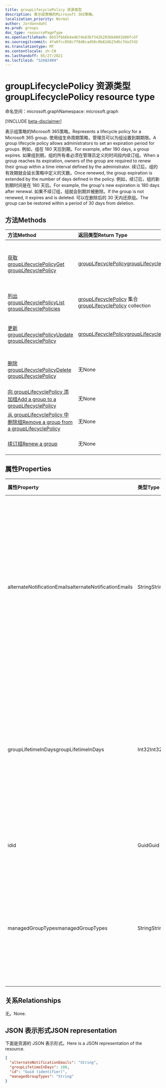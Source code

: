 ```yaml
---
title: groupLifecyclePolicy 资源类型
description: 表示组策略的Microsoft 365策略。
localization_priority: Normal
author: Jordanndahl
ms.prod: groups
doc_type: resourcePageType
ms.openlocfilehash: 6b53fbb6b4a4b7de83bf342b2036b40d1b08fcdf
ms.sourcegitcommit: 4fa6fcc058c7f8d8cad58c0b82db23d6c7da37d2
ms.translationtype: MT
ms.contentlocale: zh-CN
ms.lasthandoff: 05/27/2021
ms.locfileid: "52682409"
---
```

# <a name="grouplifecyclepolicy-resource-type"></a><span data-ttu-id="d289e-103">groupLifecyclePolicy 资源类型</span><span class="sxs-lookup"><span data-stu-id="d289e-103">groupLifecyclePolicy resource type</span></span>

<span data-ttu-id="d289e-104">命名空间：microsoft.graph</span><span class="sxs-lookup"><span data-stu-id="d289e-104">Namespace: microsoft.graph</span></span>

[!INCLUDE [beta-disclaimer](../../includes/beta-disclaimer.md)]

<span data-ttu-id="d289e-105">表示组策略的Microsoft 365策略。</span><span class="sxs-lookup"><span data-stu-id="d289e-105">Represents a lifecycle policy for a Microsoft 365 group.</span></span> <span data-ttu-id="d289e-106">使用组生命周期策略，管理员可以为组设置到期期限。</span><span class="sxs-lookup"><span data-stu-id="d289e-106">A group lifecycle policy allows administrators to set an expiration period for groups.</span></span> <span data-ttu-id="d289e-107">例如，组在 180 天后到期。</span><span class="sxs-lookup"><span data-stu-id="d289e-107">For example, after 180 days, a group expires.</span></span> <span data-ttu-id="d289e-108">如果组到期，组的所有者必须在管理员定义的时间段内续订组。</span><span class="sxs-lookup"><span data-stu-id="d289e-108">When a group reaches its expiration, owners of the group are required to renew their group within a time interval defined by the administrator.</span></span> <span data-ttu-id="d289e-109">续订后，组的有效期就会延长策略中定义的天数。</span><span class="sxs-lookup"><span data-stu-id="d289e-109">Once renewed, the group expiration is extended by the number of days defined in the policy.</span></span> <span data-ttu-id="d289e-110">例如，续订后，组的新到期时间是在 180 天后。</span><span class="sxs-lookup"><span data-stu-id="d289e-110">For example, the group's new expiration is 180 days after renewal.</span></span> <span data-ttu-id="d289e-111">如果不续订组，组就会到期并被删除。</span><span class="sxs-lookup"><span data-stu-id="d289e-111">If the group is not renewed, it expires and is deleted.</span></span> <span data-ttu-id="d289e-112">可以在删除后的 30 天内还原组。</span><span class="sxs-lookup"><span data-stu-id="d289e-112">The group can be restored within a period of 30 days from deletion.</span></span>

## <a name="methods"></a><span data-ttu-id="d289e-113">方法</span><span class="sxs-lookup"><span data-stu-id="d289e-113">Methods</span></span>

| <span data-ttu-id="d289e-114">方法</span><span class="sxs-lookup"><span data-stu-id="d289e-114">Method</span></span> | <span data-ttu-id="d289e-115">返回类型</span><span class="sxs-lookup"><span data-stu-id="d289e-115">Return Type</span></span> | <span data-ttu-id="d289e-116">说明</span><span class="sxs-lookup"><span data-stu-id="d289e-116">Description</span></span> |
|:---------------|:--------|:----------|
|[<span data-ttu-id="d289e-117">获取 groupLifecyclePolicy</span><span class="sxs-lookup"><span data-stu-id="d289e-117">Get groupLifecyclePolicy</span></span>](../api/grouplifecyclepolicy-get.md) | [<span data-ttu-id="d289e-118">groupLifecyclePolicy</span><span class="sxs-lookup"><span data-stu-id="d289e-118">groupLifecyclePolicy</span></span>](grouplifecyclepolicy.md) |<span data-ttu-id="d289e-119">读取 groupLifecyclePolicy 对象的属性和关系。</span><span class="sxs-lookup"><span data-stu-id="d289e-119">Read properties and relationships of a groupLifecyclePolicy object.</span></span>|
|[<span data-ttu-id="d289e-120">列出 groupLifecyclePolicy</span><span class="sxs-lookup"><span data-stu-id="d289e-120">List groupLifecyclePolicies</span></span>](../api/grouplifecyclepolicy-list.md) | <span data-ttu-id="d289e-121">[groupLifecyclePolicy](grouplifecyclepolicy.md) 集合</span><span class="sxs-lookup"><span data-stu-id="d289e-121">[groupLifecyclePolicy](grouplifecyclepolicy.md) collection</span></span> | <span data-ttu-id="d289e-122">列出所有 groupLifecyclePolicy。</span><span class="sxs-lookup"><span data-stu-id="d289e-122">List all the groupLifecyclePolicies.</span></span> |
|[<span data-ttu-id="d289e-123">更新 groupLifecyclePolicy</span><span class="sxs-lookup"><span data-stu-id="d289e-123">Update groupLifecyclePolicy</span></span>](../api/grouplifecyclepolicy-update.md) | [<span data-ttu-id="d289e-124">groupLifecyclePolicy</span><span class="sxs-lookup"><span data-stu-id="d289e-124">groupLifecyclePolicy</span></span>](grouplifecyclepolicy.md) | <span data-ttu-id="d289e-125">更新 groupLifecyclePolicy 对象。</span><span class="sxs-lookup"><span data-stu-id="d289e-125">Update a groupLifecyclePolicy object.</span></span> |
|[<span data-ttu-id="d289e-126">删除 groupLifecyclePolicy</span><span class="sxs-lookup"><span data-stu-id="d289e-126">Delete groupLifecyclePolicy</span></span>](../api/grouplifecyclepolicy-delete.md) | <span data-ttu-id="d289e-127">无</span><span class="sxs-lookup"><span data-stu-id="d289e-127">None</span></span> | <span data-ttu-id="d289e-128">删除 groupLifecyclePolicy 对象。</span><span class="sxs-lookup"><span data-stu-id="d289e-128">Delete a groupLifecyclePolicy object.</span></span> |
|[<span data-ttu-id="d289e-129">向 groupLifecyclePolicy 添加组</span><span class="sxs-lookup"><span data-stu-id="d289e-129">Add a group to a groupLifecyclePolicy</span></span>](../api/grouplifecyclepolicy-addgroup.md)|<span data-ttu-id="d289e-130">无</span><span class="sxs-lookup"><span data-stu-id="d289e-130">None</span></span>| <span data-ttu-id="d289e-131">向生命周期策略添加组</span><span class="sxs-lookup"><span data-stu-id="d289e-131">Add a group to a lifecycle policy</span></span> |
|[<span data-ttu-id="d289e-132">从 groupLifecyclePolicy 中删除组</span><span class="sxs-lookup"><span data-stu-id="d289e-132">Remove a group from a groupLifecyclePolicy</span></span>](../api/grouplifecyclepolicy-removegroup.md)|<span data-ttu-id="d289e-133">无</span><span class="sxs-lookup"><span data-stu-id="d289e-133">None</span></span>| <span data-ttu-id="d289e-134">从生命周期策略中删除组</span><span class="sxs-lookup"><span data-stu-id="d289e-134">Remove a group to a lifecycle policy.</span></span> |
|[<span data-ttu-id="d289e-135">续订组</span><span class="sxs-lookup"><span data-stu-id="d289e-135">Renew a group</span></span>](../api/grouplifecyclepolicy-renewgroup.md)|<span data-ttu-id="d289e-136">无</span><span class="sxs-lookup"><span data-stu-id="d289e-136">None</span></span>| <span data-ttu-id="d289e-137">续订组的到期日期。</span><span class="sxs-lookup"><span data-stu-id="d289e-137">Renew a group's expiration date.</span></span> |

## <a name="properties"></a><span data-ttu-id="d289e-138">属性</span><span class="sxs-lookup"><span data-stu-id="d289e-138">Properties</span></span>

| <span data-ttu-id="d289e-139">属性</span><span class="sxs-lookup"><span data-stu-id="d289e-139">Property</span></span> | <span data-ttu-id="d289e-140">类型</span><span class="sxs-lookup"><span data-stu-id="d289e-140">Type</span></span> | <span data-ttu-id="d289e-141">说明</span><span class="sxs-lookup"><span data-stu-id="d289e-141">Description</span></span> |
|:---------------|:--------|:----------|
|<span data-ttu-id="d289e-142">alternateNotificationEmails</span><span class="sxs-lookup"><span data-stu-id="d289e-142">alternateNotificationEmails</span></span>|<span data-ttu-id="d289e-143">String</span><span class="sxs-lookup"><span data-stu-id="d289e-143">String</span></span>| <span data-ttu-id="d289e-144">针对没有所有者的组向其发送通知的电子邮件地址列表。</span><span class="sxs-lookup"><span data-stu-id="d289e-144">List of email address to send notifications for groups without owners.</span></span> <span data-ttu-id="d289e-145">可以用分号隔开电子邮件地址，从而定义多个电子邮件地址。</span><span class="sxs-lookup"><span data-stu-id="d289e-145">Multiple email address can be defined by separating email address with a semicolon.</span></span> |
|<span data-ttu-id="d289e-146">groupLifetimeInDays</span><span class="sxs-lookup"><span data-stu-id="d289e-146">groupLifetimeInDays</span></span>|<span data-ttu-id="d289e-147">Int32</span><span class="sxs-lookup"><span data-stu-id="d289e-147">Int32</span></span>| <span data-ttu-id="d289e-148">还剩多少天组就到期且需要续订。</span><span class="sxs-lookup"><span data-stu-id="d289e-148">Number of days before a group expires and needs to be renewed.</span></span> <span data-ttu-id="d289e-149">续订后，组的有效期就会延长定义的天数。</span><span class="sxs-lookup"><span data-stu-id="d289e-149">Once renewed, the group expiration is extended by the number of days defined.</span></span> |
|<span data-ttu-id="d289e-150">id</span><span class="sxs-lookup"><span data-stu-id="d289e-150">id</span></span>|<span data-ttu-id="d289e-151">Guid</span><span class="sxs-lookup"><span data-stu-id="d289e-151">Guid</span></span>| <span data-ttu-id="d289e-152">策略的唯一标识符。</span><span class="sxs-lookup"><span data-stu-id="d289e-152">A unique identifier for a policy.</span></span> <span data-ttu-id="d289e-153">只读。</span><span class="sxs-lookup"><span data-stu-id="d289e-153">Read-only.</span></span>|
|<span data-ttu-id="d289e-154">managedGroupTypes</span><span class="sxs-lookup"><span data-stu-id="d289e-154">managedGroupTypes</span></span>|<span data-ttu-id="d289e-155">String</span><span class="sxs-lookup"><span data-stu-id="d289e-155">String</span></span>| <span data-ttu-id="d289e-156">到期策略适用的组类型。</span><span class="sxs-lookup"><span data-stu-id="d289e-156">The group type for which the expiration policy applies.</span></span> <span data-ttu-id="d289e-157">可取值为 **All**、**Selected** 或 **None**。</span><span class="sxs-lookup"><span data-stu-id="d289e-157">Possible values are **All**, **Selected** or **None**.</span></span> |

## <a name="relationships"></a><span data-ttu-id="d289e-158">关系</span><span class="sxs-lookup"><span data-stu-id="d289e-158">Relationships</span></span>

<span data-ttu-id="d289e-159">无。</span><span class="sxs-lookup"><span data-stu-id="d289e-159">None.</span></span>

## <a name="json-representation"></a><span data-ttu-id="d289e-160">JSON 表示形式</span><span class="sxs-lookup"><span data-stu-id="d289e-160">JSON representation</span></span>

<span data-ttu-id="d289e-161">下面是资源的 JSON 表示形式。</span><span class="sxs-lookup"><span data-stu-id="d289e-161">Here is a JSON representation of the resource.</span></span>

<!-- {
  "blockType": "resource",
  "optionalProperties": [

  ],
  "@odata.type": "microsoft.graph.groupLifecyclePolicy"
}-->

```json
{
  "alternateNotificationEmails": "String",
  "groupLifetimeInDays": 180,
  "id": "Guid (identifier)",
  "managedGroupTypes": "String"
}

```

<!-- uuid: 8fcb5dbc-d5aa-4681-8e31-b001d5168d79
2015-10-25 14:57:30 UTC -->
<!-- {
  "type": "#page.annotation",
  "description": "groupLifecyclePolicy resource",
  "keywords": "",
  "section": "documentation",
  "tocPath": ""
}-->


